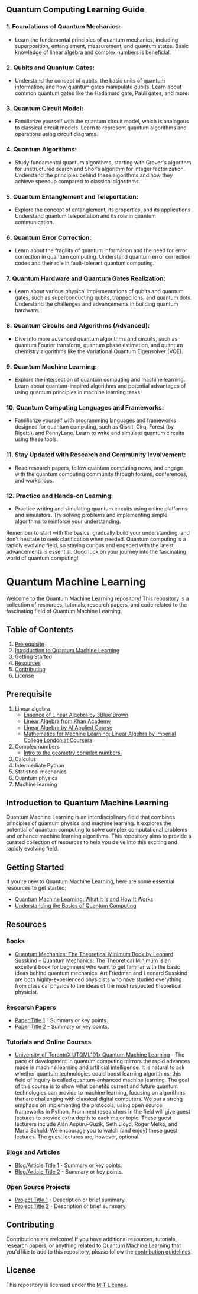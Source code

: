 ## Quantum Computing Learning Guide

### 1. Foundations of Quantum Mechanics:
- Learn the fundamental principles of quantum mechanics, including superposition, entanglement, measurement, and quantum states. Basic knowledge of linear algebra and complex numbers is beneficial.

### 2. Qubits and Quantum Gates:
- Understand the concept of qubits, the basic units of quantum information, and how quantum gates manipulate qubits. Learn about common quantum gates like the Hadamard gate, Pauli gates, and more.

### 3. Quantum Circuit Model:
- Familiarize yourself with the quantum circuit model, which is analogous to classical circuit models. Learn to represent quantum algorithms and operations using circuit diagrams.

### 4. Quantum Algorithms:
- Study fundamental quantum algorithms, starting with Grover's algorithm for unstructured search and Shor's algorithm for integer factorization. Understand the principles behind these algorithms and how they achieve speedup compared to classical algorithms.

### 5. Quantum Entanglement and Teleportation:
- Explore the concept of entanglement, its properties, and its applications. Understand quantum teleportation and its role in quantum communication.

### 6. Quantum Error Correction:
- Learn about the fragility of quantum information and the need for error correction in quantum computing. Understand quantum error correction codes and their role in fault-tolerant quantum computing.

### 7. Quantum Hardware and Quantum Gates Realization:
- Learn about various physical implementations of qubits and quantum gates, such as superconducting qubits, trapped ions, and quantum dots. Understand the challenges and advancements in building quantum hardware.

### 8. Quantum Circuits and Algorithms (Advanced):
- Dive into more advanced quantum algorithms and circuits, such as quantum Fourier transform, quantum phase estimation, and quantum chemistry algorithms like the Variational Quantum Eigensolver (VQE).

### 9. Quantum Machine Learning:
- Explore the intersection of quantum computing and machine learning. Learn about quantum-inspired algorithms and potential advantages of using quantum principles in machine learning tasks.

### 10. Quantum Computing Languages and Frameworks:
- Familiarize yourself with programming languages and frameworks designed for quantum computing, such as Qiskit, Cirq, Forest (by Rigetti), and PennyLane. Learn to write and simulate quantum circuits using these tools.

### 11. Stay Updated with Research and Community Involvement:
- Read research papers, follow quantum computing news, and engage with the quantum computing community through forums, conferences, and workshops.

### 12. Practice and Hands-on Learning:
- Practice writing and simulating quantum circuits using online platforms and simulators. Try solving problems and implementing simple algorithms to reinforce your understanding.

Remember to start with the basics, gradually build your understanding, and don't hesitate to seek clarification when needed. Quantum computing is a rapidly evolving field, so staying curious and engaged with the latest advancements is essential. Good luck on your journey into the fascinating world of quantum computing!



# Quantum Machine Learning

Welcome to the Quantum Machine Learning repository! This repository is a collection of resources, tutorials, research papers, and code related to the fascinating field of Quantum Machine Learning.
## Table of Contents

1. [Prerequisite](#prerequisite)
2. [Introduction to Quantum Machine Learning](#introduction-to-quantum-machine-learning)
3. [Getting Started](#getting-started)
4. [Resources](#resources)
5. [Contributing](#contributing)
6. [License](#license)


## Prerequisite 

1. Linear algebra
    - [Essence of Linear Algebra by 3Blue1Brown](https://www.youtube.com/playlist?list=PLZHQObOWTQDPD3MizzM2xVFitgF8hE_ab)
    - [Linear Algebra from Khan Academy](https://www.khanacademy.org/math/linear-algebra)
    - [Linear Algebra by AI Applied Course](https://www.appliedaicourse.com/lecture/11/applied-machine-learning-online-course/2829/why-learn-it/0/free-videos)
    - [Mathematics for Machine Learning: Linear Algebra by Imperial College London at Coursera](https://www.coursera.org/learn/linear-algebra-machine-learning)
2. Complex numbers
    - [Intro to the geometry complex numbers.](https://www.youtube.com/watch?v=5PcpBw5Hbwo)
4. Calculus
5. Intermediate Python
6. Statistical mechanics
7. Quantum physics
8. Machine learning



## Introduction to Quantum Machine Learning

Quantum Machine Learning is an interdisciplinary field that combines principles of quantum physics and machine learning. It explores the potential of quantum computing to solve complex computational problems and enhance machine learning algorithms. This repository aims to provide a curated collection of resources to help you delve into this exciting and rapidly evolving field.

## Getting Started

If you're new to Quantum Machine Learning, here are some essential resources to get started:

- [Quantum Machine Learning: What It Is and How It Works](link_to_intro_article)
- [Understanding the Basics of Quantum Computing](link_to_quantum_computing_intro)

## Resources

### Books
- [Quantum Mechanics: The Theoretical Minimum Book by Leonard Susskind](/books/QuaMecTheTheMin.pdf) - Quantum Mechanics: The Theoretical Minimum is an excellent book for beginners who want to get familiar with the basic ideas behind quantum mechanics. Art Friedman and Leonard Susskind are both highly-experienced physicists who have studied everything from classical physics to the ideas of the most respected theoretical physicist.


### Research Papers
- [Paper Title 1](link_to_paper1) - Summary or key points.
- [Paper Title 2](link_to_paper2) - Summary or key points.

### Tutorials and Online Courses
- [University_of_TorontoX UTQML101x Quantum Machine Learning](link_to_tutorial1) - The pace of development in quantum computing mirrors the rapid advances made in machine learning and artificial intelligence. It is natural to ask whether quantum technologies could boost learning algorithms: this field of inquiry is called quantum-enhanced machine learning. The goal of this course is to show what benefits current and future quantum technologies can provide to machine learning, focusing on algorithms that are challenging with classical digital computers. We put a strong emphasis on implementing the protocols, using open source frameworks in Python. Prominent researchers in the field will give guest lectures to provide extra depth to each major topic. These guest lecturers include Alán Aspuru-Guzik, Seth Lloyd, Roger Melko, and Maria Schuld. We encourage you to watch (and enjoy) these guest lectures. The guest lectures are, however, optional. 


### Blogs and Articles
- [Blog/Article Title 1](link_to_blog1) - Summary or key points.
- [Blog/Article Title 2](link_to_blog2) - Summary or key points.

### Open Source Projects
- [Project Title 1](link_to_project1) - Description or brief summary.
- [Project Title 2](link_to_project2) - Description or brief summary.

## Contributing

Contributions are welcome! If you have additional resources, tutorials, research papers, or anything related to Quantum Machine Learning that you'd like to add to this repository, please follow the [contribution guidelines](CONTRIBUTING.md).

## License

This repository is licensed under the [MIT License](LICENSE).
